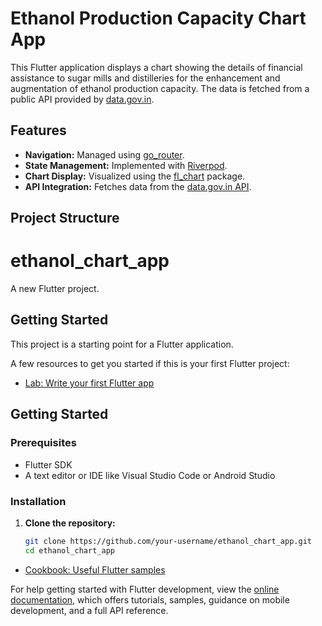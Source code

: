 # Ethanol Production Capacity Chart App

This Flutter application displays a chart showing the details of financial assistance to sugar mills and distilleries for the enhancement and augmentation of ethanol production capacity. The data is fetched from a public API provided by [data.gov.in](https://www.data.gov.in/).

## Features

- **Navigation:** Managed using [go_router](https://pub.dev/packages/go_router).
- **State Management:** Implemented with [Riverpod](https://riverpod.dev/).
- **Chart Display:** Visualized using the [fl_chart](https://pub.dev/packages/fl_chart) package.
- **API Integration:** Fetches data from the [data.gov.in API](https://api.data.gov.in/).

## Project Structure

# ethanol_chart_app

A new Flutter project.

## Getting Started

This project is a starting point for a Flutter application.

A few resources to get you started if this is your first Flutter project:

- [Lab: Write your first Flutter app](https://docs.flutter.dev/get-started/codelab)

  
## Getting Started

### Prerequisites

- Flutter SDK
- A text editor or IDE like Visual Studio Code or Android Studio

### Installation

1. **Clone the repository:**

   ```bash
   git clone https://github.com/your-username/ethanol_chart_app.git
   cd ethanol_chart_app

- [Cookbook: Useful Flutter samples](https://docs.flutter.dev/cookbook)

For help getting started with Flutter development, view the
[online documentation](https://docs.flutter.dev/), which offers tutorials,
samples, guidance on mobile development, and a full API reference.
